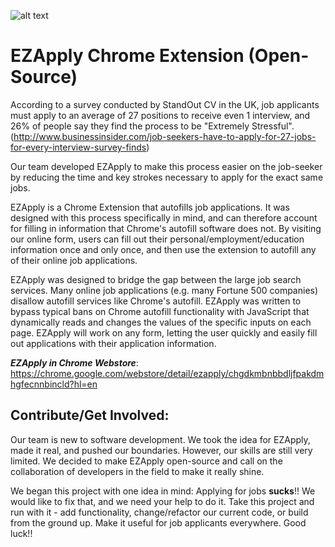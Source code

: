 ![alt text](https://lh3.googleusercontent.com/GsMM8ZLqnpZQbBnpLQ393lgELsMOo-hrzkusbGtI2QSAu9CT2gji5TyxkfX-sBCz1bnX0NQy=w640-h400-e365)
# EZApply Chrome Extension (Open-Source)
According to a survey conducted by StandOut CV in the UK, job applicants must apply to an average of 27 positions to receive even 1 interview, and 26% of people say they find the process to be "Extremely Stressful". 
(http://www.businessinsider.com/job-seekers-have-to-apply-for-27-jobs-for-every-interview-survey-finds)

Our team developed EZApply to make this process easier on the job-seeker by reducing the time and key strokes necessary to apply for the exact same jobs.

EZApply is a Chrome Extension that autofills job applications. It was designed with this process specifically in mind, and can therefore account for filling in information that Chrome's autofill software does not. By visiting our online form, users can fill out their personal/employment/education information once and only once, and then use the extension to autofill any of their online job applications.

EZApply was designed to bridge the gap between the large job search services. Many online job applications (e.g. many Fortune 500 companies) disallow autofill services like Chrome's autofill. EZApply was written to bypass typical bans on Chrome autofill functionality with JavaScript that dynamically reads and changes the values of the specific inputs on each page. EZApply will work on any form, letting the user quickly and easily fill out applications with their application information. 

***EZApply in Chrome Webstore***: https://chrome.google.com/webstore/detail/ezapply/chgdkmbnbbdljfpakdmhgfecnnbincld?hl=en

## Contribute/Get Involved: 
Our team is new to software development. We took the idea for EZApply, made it real, and pushed our boundaries. However, our skills are still very limited. We decided to make EZApply open-source and call on the collaboration of developers in the field to make it really shine.

We began this project with one idea in mind: Applying for jobs **sucks**!! We would like to fix that, and we need your help to do it. Take this project and run with it - add functionality, change/refactor our current code, or build from the ground up. Make it useful for job applicants everywhere. Good luck!!
